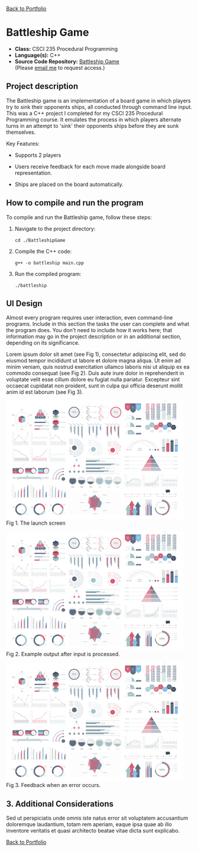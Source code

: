 [Back to Portfolio](./)

Battleship Game
===============

-   **Class:** CSCI 235 Procedural Programming
-   **Language(s):** C++
-   **Source Code Repository:** [Battleship Game](https://rsjordann.github.io/project2codes/)  
    (Please [email me](mailto:rsdixon@csustudent.net?subject=GitHub%20Access) to request access.)

## Project description

The Battleship game is an implementation of a board game in which players try to sink their opponents ships, all conducted through command line input. This was a C++ project I completed for my CSCI 235 Procedural Programming course. It emulates the process in which players alternate turns in an attempt to 'sink' their opponents ships before they are sunk themselves.  

Key Features:

- Supports 2 players

- Users receive feedback for each move made alongside board representation.  

- Ships are placed on the board automatically.  


## How to compile and run the program

To compile and run the Battleship game, follow these steps:

1. Navigate to the project directory:
    ```terminal
    cd ./BattleshipGame
    ```

2. Compile the C++ code:
    ```terminal
    g++ -o battleship main.cpp
    ```

3. Run the compiled program:
    ```terminal
    ./battleship
    ```

## UI Design

Almost every program requires user interaction, even command-line programs. Include in this section the tasks the user can complete and what the program does. You don't need to include how it works here; that information may go in the project description or in an additional section, depending on its significance.

Lorem ipsum dolor sit amet (see Fig 1), consectetur adipiscing elit, sed do eiusmod tempor incididunt ut labore et dolore magna aliqua. Ut enim ad minim veniam, quis nostrud exercitation ullamco laboris nisi ut aliquip ex ea commodo consequat (see Fig 2). Duis aute irure dolor in reprehenderit in voluptate velit esse cillum dolore eu fugiat nulla pariatur. Excepteur sint occaecat cupidatat non proident, sunt in culpa qui officia deserunt mollit anim id est laborum (see Fig 3).

![screenshot](images/dummy_thumbnail.jpg)  
Fig 1. The launch screen

![screenshot](images/dummy_thumbnail.jpg)  
Fig 2. Example output after input is processed.

![screenshot](images/dummy_thumbnail.jpg)  
Fig 3. Feedback when an error occurs.

## 3. Additional Considerations

Sed ut perspiciatis unde omnis iste natus error sit voluptatem accusantium doloremque laudantium, totam rem aperiam, eaque ipsa quae ab illo inventore veritatis et quasi architecto beatae vitae dicta sunt explicabo. 

[Back to Portfolio](./)

